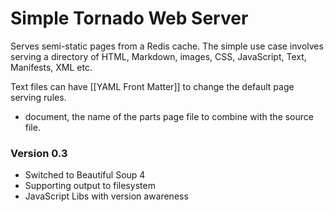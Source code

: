 Simple Tornado Web Server
=========================

Serves semi-static pages from a Redis cache.
The simple use case involves serving a directory of HTML, Markdown, images, CSS, JavaScript, Text, Manifests, XML etc.

Text files can have [[YAML Front Matter]] to change the default page serving rules.

* document, the name of the parts page file to combine with the source file.

### Version 0.3

* Switched to Beautiful Soup 4
* Supporting output to filesystem
* JavaScript Libs with version awareness
